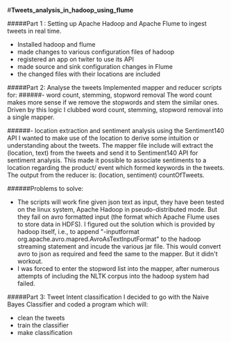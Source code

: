 #**Tweets_analysis_in_hadoop_using_flume**

#####Part 1 : Setting up Apache Hadoop and Apache Flume to ingest tweets in real time.
- Installed hadoop and flume 
- made changes to various configuration files of hadoop
- registered an app on twiter to use its API
- made source and sink configuration changes in Flume 
- the changed files with their locations are included
            
#####Part 2: Analyse the tweets
Implemented mapper and reducer scripts for:
######- word count, stemming, stopword removal
The word count makes more sense if we remove the stopwords and stem the similar ones. Driven by this logic I clubbed word count, stemming, stopword removal into a single mapper.

######- location extraction and sentiment analysis using the Sentiment140 API
I wanted to make use of the location to derive some intuition or understanding about the tweets. The mapper file include will extract the (location, text) from the tweets and send it to Sentiment140 API for sentiment analysis. This made it possible to associate sentiments to a location regarding the product/ event which formed keywords in the tweets. The output from the reducer is: (location, sentiment) countOfTweets.
            
######Problems to solve: 
- The scripts will work fine given json text as input, they have been tested on the linux system, Apache Hadoop in pseudo-distributed mode. But they fail on avro formatted input (the format which Apache Flume uses to store data in HDFS).
I figured out the solution which is provided by hadoop itself, i.e., to append "-inputformat org.apache.avro.mapred.AvroAsTextInputFormat" to the hadoop streaming statement and incude the various jar file. This would convert avro to json as required and feed the same to the mapper. But it didn't workout.
- I was forced to enter the stopword list into the mapper, after numerous attempts of including the NLTK corpus into the hadoop system had failed.

#####Part 3: Tweet Intent classification
I decided to go with the Naive Bayes Classifier and coded a program which will:
- clean the tweets
- train the classifier 
- make classification
